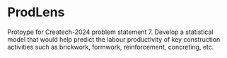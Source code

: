 # ProdLens
Protoype for Createch-2024 problem statement 7. Develop a statistical model that would help predict the labour productivity of key construction activities such as brickwork, formwork, reinforcement, concreting, etc.
